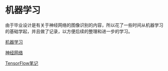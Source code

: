 # 机器学习
由于毕业设计是有关于神经网络的图像识别的内容，所以花了一些时间从机器学习的基础学起，并且做了记录，以方便后续的整理和进一步的学习。

[机器学习](./笔记/机器学习)

[神经网络](./笔记/神经网络)

[TensorFlow笔记](./笔记/tensorflow)
